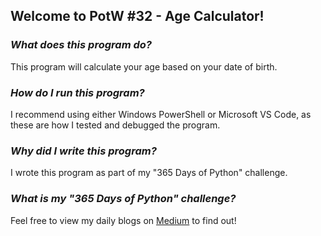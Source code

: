## **Welcome to PotW #32 - Age Calculator!**

### ***What does this program do?***

This program will calculate your age based on your date of birth.

### ***How do I run this program?***

I recommend using either Windows PowerShell or Microsoft VS Code, as these are how I tested and debugged the program.

### ***Why did I write this program?***

I wrote this program as part of my "365 Days of Python" challenge.

### ***What is my "365 Days of Python" challenge?***

Feel free to view my daily blogs on [Medium](https://medium.com/@1809031104050311011804) to find out!
